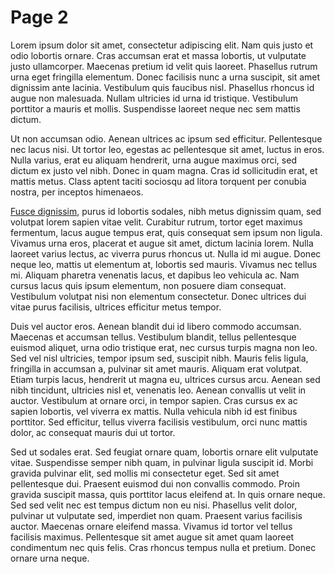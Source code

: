 # Page 2

Lorem ipsum dolor sit amet, consectetur adipiscing elit. Nam quis justo et odio lobortis ornare. Cras accumsan erat et massa lobortis, ut vulputate justo ullamcorper. Maecenas pretium id velit quis laoreet. Phasellus rutrum urna eget fringilla elementum. Donec facilisis nunc a urna suscipit, sit amet dignissim ante lacinia. Vestibulum quis faucibus nisl. Phasellus rhoncus id augue non malesuada. Nullam ultricies id urna id tristique. Vestibulum porttitor a mauris et mollis. Suspendisse laoreet neque nec sem mattis dictum.

Ut non accumsan odio. Aenean ultrices ac ipsum sed efficitur. Pellentesque nec lacus nisi. Ut tortor leo, egestas ac pellentesque sit amet, luctus in eros. Nulla varius, erat eu aliquam hendrerit, urna augue maximus orci, sed dictum ex justo vel nibh. Donec in quam magna. Cras id sollicitudin erat, et mattis metus. Class aptent taciti sociosqu ad litora torquent per conubia nostra, per inceptos himenaeos.

[Fusce dignissim](page-3.md), purus id lobortis sodales, nibh metus dignissim quam, sed volutpat lorem sapien vitae velit. Curabitur rutrum, tortor eget maximus fermentum, lacus augue tempus erat, quis consequat sem ipsum non ligula. Vivamus urna eros, placerat et augue sit amet, dictum lacinia lorem. Nulla laoreet varius lectus, ac viverra purus rhoncus ut. Nulla id mi augue. Donec neque leo, mattis ut elementum at, lobortis sed mauris. Vivamus nec tellus mi. Aliquam pharetra venenatis lacus, et dapibus leo vehicula ac. Nam cursus lacus quis ipsum elementum, non posuere diam consequat. Vestibulum volutpat nisi non elementum consectetur. Donec ultrices dui vitae purus facilisis, ultrices efficitur metus tempor.

Duis vel auctor eros. Aenean blandit dui id libero commodo accumsan. Maecenas et accumsan tellus. Vestibulum blandit, tellus pellentesque euismod aliquet, urna odio tristique erat, nec cursus turpis magna non leo. Sed vel nisl ultricies, tempor ipsum sed, suscipit nibh. Mauris felis ligula, fringilla in accumsan a, pulvinar sit amet mauris. Aliquam erat volutpat. Etiam turpis lacus, hendrerit ut magna eu, ultrices cursus arcu. Aenean sed nibh tincidunt, ultricies nisl et, venenatis leo. Aenean convallis ut velit in auctor. Vestibulum at ornare orci, in tempor sapien. Cras cursus ex ac sapien lobortis, vel viverra ex mattis. Nulla vehicula nibh id est finibus porttitor. Sed efficitur, tellus viverra facilisis vestibulum, orci nunc mattis dolor, ac consequat mauris dui ut tortor.

Sed ut sodales erat. Sed feugiat ornare quam, lobortis ornare elit vulputate vitae. Suspendisse semper nibh quam, in pulvinar ligula suscipit id. Morbi gravida pulvinar elit, sed mollis mi consectetur eget. Sed sit amet pellentesque dui. Praesent euismod dui non convallis commodo. Proin gravida suscipit massa, quis porttitor lacus eleifend at. In quis ornare neque. Sed sed velit nec est tempus dictum non eu nisi. Phasellus velit dolor, pulvinar ut vulputate sed, imperdiet non quam. Praesent varius facilisis auctor. Maecenas ornare eleifend massa. Vivamus id tortor vel tellus facilisis maximus. Pellentesque sit amet augue sit amet quam laoreet condimentum nec quis felis. Cras rhoncus tempus nulla et pretium. Donec ornare urna neque.

